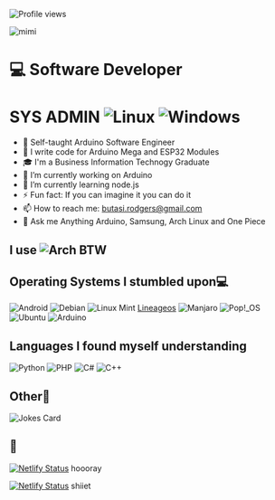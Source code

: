 ![Profile views](https://gpvc.arturio.dev/butasi)
<!--
**butasi/butasi** is a ✨ _special_ ✨ repository because its `README.md` (this file) appears on your GitHub profile.

Here are some ideas to get you started:

- 🔭 I’m currently working on ...
- 🌱 I’m currently learning ...
- 👯 I’m looking to collaborate on ...
- 🤔 I’m looking for help with ...
- 💬 Ask me about ...
- 📫 How to reach me: 
- 😄 Pronouns: ...
- ⚡ Fun fact: ...
-->
![mimi](https://img.shields.io/badge/Rodgers-Butasi-red?style=social&logo=appveyor)
#  💻 Software Developer
# SYS ADMIN ![Linux](https://img.shields.io/badge/Linux-FCC624?style=for-the-badge&logo=linux&logoColor=black) ![Windows](https://img.shields.io/badge/Windows-0078D6?style=for-the-badge&logo=windows&logoColor=white)

* 🎨 Self-taught Arduino Software Engineer
* 📱 I write code for Arduino Mega and ESP32 Modules
* 🎓 I'm a Business Information Technogy Graduate
* 🔭 I’m currently working on Arduino
* 🌱 I’m currently learning node.js
* ⚡ Fun fact: If you can imagine it you can do it
* 📫 How to reach me: butasi.rodgers@gmail.com
* 💬 Ask me Anything Arduino, Samsung, Arch Linux and One Piece
## I use ![Arch](https://img.shields.io/badge/Arch%20Linux-1793D1?logo=arch-linux&logoColor=fff&style=for-the-badge) BTW
## Operating Systems I stumbled upon💻
![Android](https://img.shields.io/badge/Android-3DDC84?style=for-the-badge&logo=android&logoColor=black)
![Debian](https://img.shields.io/badge/Debian-D70A53?style=for-the-badge&logo=debian&logoColor=black)
![Linux Mint](https://img.shields.io/badge/Linux%20Mint-87CF3E?style=for-the-badge&logo=Linux%20Mint&logoColor=black)
[Lineageos](https://img.shields.io/badge/lineageos-167C80?style=for-the-badge&logo=lineageos&logoColor=black)
![Manjaro](https://img.shields.io/badge/Manjaro-35BF5C?style=for-the-badge&logo=Manjaro&logoColor=black)
![Pop!\_OS](https://img.shields.io/badge/Pop!_OS-48B9C7?style=for-the-badge&logo=Pop!_OS&logoColor=black)
![Ubuntu](https://img.shields.io/badge/Ubuntu-E95420?style=for-the-badge&logo=ubuntu&logoColor=black)
![Arduino](https://img.shields.io/badge/-Arduino-00979D?style=for-the-badge&logo=Arduino&logoColor=black)
## Languages I found myself understanding
![Python](https://img.shields.io/badge/python-3670A0?style=for-the-badge&logo=python&logoColor=green)
![PHP](https://img.shields.io/badge/php-%23777BB4.svg?style=for-the-badge&logo=php&logoColor=black)
![C#](https://img.shields.io/badge/c%23-%23239120.svg?style=for-the-badge&logo=c-sharp&logoColor=black)
![C++](https://img.shields.io/badge/c++-%2300599C.svg?style=for-the-badge&logo=c%2B%2B&logoColor=black)
## Other📖
![Jokes Card](https://readme-jokes.vercel.app/api)
## 📖
[![Netlify Status](https://api.netlify.com/api/v1/badges/be5cbb3e-0bb2-47b5-8241-4b80313387f8/deploy-status)](https://app.netlify.com/sites/grand-treacle-1d9c0b/deploys) hoooray

[![Netlify Status](https://api.netlify.com/api/v1/badges/abdc6d6d-b969-4493-a344-52d471efd4cb/deploy-status)](https://app.netlify.com/sites/khalayi/deploys) shiiet
